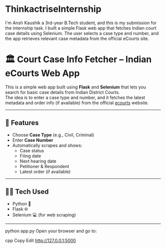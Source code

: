 # ThinkactriseInternship
I'm Ansh Kaushik a 3rd-year B.Tech student, and this is my submission for the internship task. I built a simple Flask web app that fetches Indian court case details using Selenium. The user selects a case type and number, and the app retrieves relevant case metadata from the official eCourts site.
# 🏛️ Court Case Info Fetcher – Indian eCourts Web App

This is a simple web app built using **Flask** and **Selenium** that lets you search for basic case details from Indian District Courts.  
The idea is to enter a case type and number, and it fetches the latest metadata and order info (if available) from the official [ecourts](https://services.ecourts.gov.in) website.

---

## 🔧 Features

- Choose **Case Type** (e.g., Civil, Criminal)
- Enter **Case Number**
- Automatically scrapes and shows:
  - Case status
  - Filing date
  - Next hearing date
  - Petitioner & Respondent
  - Latest order (if available)

---

## 🧑‍💻 Tech Used

- Python 🐍
- Flask 🌐
- Selenium 💻 (for web scraping)

---


python app.py
Open your browser and go to:

cpp
Copy
Edit
http://127.0.0.1:5000
